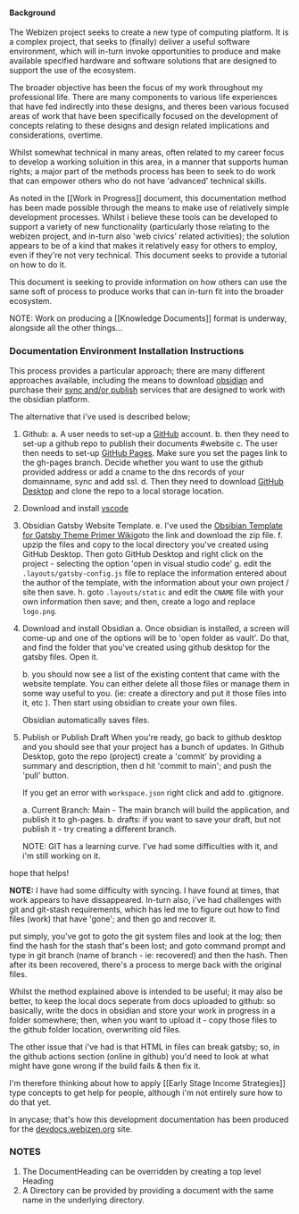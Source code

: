 #### Background
The Webizen project seeks to create a new type of computing platform. It is a complex project, that seeks to (finally) deliver a useful software environment, which will in-turn invoke opportunities to produce and make available specified hardware and software solutions that are designed to support the use of the ecosystem.

The broader objective has been the focus of my work throughout my professional life.  There are many components to various life experiences that have fed indirectly into these designs, and theres been various focused areas of work that have been specifically focused on the development of concepts relating to these designs and design related implications and considerations, overtime. 

Whilst somewhat technical in many areas, often related to my career focus to develop a working soluition in this area, in a manner that supports human rights; a major part of the methods process has been to seek to do work that can empower others who do not have 'advanced' technical skills.

As noted in the [[Work in Progress]] document, this documentation method has been made possible through the means to make use of relatively simple development processes.  Whilst i believe these tools can be developed to support a variety of new functionality (particularly those relating to the webizen project, and in-turn also 'web civics' related activities); the solution appears to be of a kind that makes it relatively easy for others to employ, even if they're not very technical.  This document seeks to provide a tutorial on how to do it. 

This document is seeking to provide information on how others can use the same soft of process to produce works that can in-turn fit into the broader ecosystem. 

NOTE:  Work on producing a [[Knowledge Documents]] format is underway, alongside all the other things...

### Documentation Environment Installation Instructions 

This process provides a particular approach; there are many different approaches available, including the means to download [obsidian](obsidian.md) and purchase their [sync and/or publish](https://obsidian.md/pricing) services that are designed to work with the obsidian platform. 

The alternative that i've used is described below;

1. Github: 
	a. A user needs to set-up a [GitHub](https://github.com/) account. 
	b. then they need to set-up a github repo to publish their documents #website 
	c. The user then needs to set-up [GitHub Pages](https://pages.github.com/). Make sure you set the pages link to the gh-pages branch.  Decide whether you want to use the github provided address or add a cname to the dns records of your domainname, sync and add ssl.
	d. Then they need to download [GitHub Desktop](https://github.com/) and clone the repo to a local storage location.

2. Download and install [vscode](https://code.visualstudio.com/)

3. Obsidian Gatsby Website Template.
	e. I've used the [Obsibian Template for Gatsby Theme Primer Wiki](https://github.com/theowenyoung/obsidian-template-gatsby-theme-primer-wiki/)goto the link and download the zip file.
	f. upzip the files and copy to the local directory you've created using GitHub Desktop. Then goto GitHub Desktop and right click on the project - selecting the option 'open in visual studio code'
	g. edit the ```.layouts/gatsby-config.js``` file to replace the information entered about the author of the template, with the information about your own project / site then save.
	h. goto ```.layouts/static``` and edit the ```CNAME``` file with your own information then save; and then, create a logo and replace ```logo.png```.
		
4. Download and install Obsidian
	a. Once obsidian is installed, a screen will come-up and one of the options will be to 'open folder as vault'.  Do that, and find the folder that you've created using github desktop for the gatsby files.  Open it. 

	b. you should now see a list of the existing content that came with the website template.  You can either delete all those files or manage them in some way useful to you.  (ie: create a directory and put it those files into it, etc ).  Then start using obsidian to create your own files.
	
	Obsidian automatically saves files.  
	
5. Publish or Publish Draft
	When you're ready, go back to github desktop and you should see that your project has a bunch of updates. In Github Desktop, goto the repo (project) create a 'commit' by providing a summary and description, then d hit 'commit to main'; and push the 'pull' button. 
	
	If you get an error with  ```workspace.json``` right click and add to .gitignore. 
	
	a. Current Branch: Main - The main branch will build the application, and publish it to gh-pages. 
	b. drafts: if you want to save your draft, but not publish it - try creating a different branch. 
	
	NOTE: GIT has a learning curve.  I've had some difficulties with it, and i'm still working on it. 


hope that helps! 

**NOTE:** I have had some difficulty with syncing. I have found at times, that work appears to have dissappeared.  In-turn also, i've had challenges with git and git-stash requirements, which has led me to figure out how to find files (work) that have 'gone'; and then go and recover it.  

put simply, you've got to goto the git system files and look at the log; then find the hash for the stash that's been lost; and goto command prompt and type in git branch (name of branch - ie: recovered) and then the hash.  Then after its been recovered, there's a process to merge back with the original files.

Whilst the method explained above is intended to be useful; it may also be better, to keep the local docs seperate from docs uploaded to github: so basically, write the docs in obsidian and store your work in progress in a folder somewhere; then, when you want to upload it - copy those files to the github folder location, overwriting old files.  

The other issue that i've had is that HTML in files can break gatsby; so, in the github actions section (online in github) you'd need to look at what might have gone wrong if the build fails & then fix it. 

I'm therefore thinking about how to apply [[Early Stage Income Strategies]] type concepts to get help for people, although i'm not entirely sure how to do that yet. 

In anycase; that's how this development documentation has been produced for the [devdocs.webizen.org](https://devdocs.webizen.org) site.


### NOTES

1. The DocumentHeading can be overridden by creating a top level Heading
2. A Directory can be provided by providing a document with the same name in the underlying directory. 